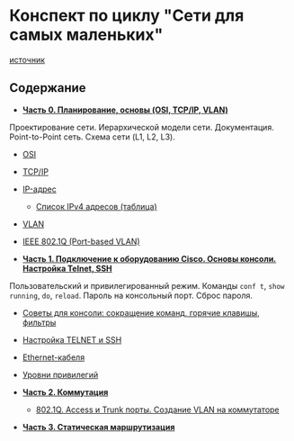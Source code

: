 # Конспект по циклу "Сети для самых маленьких"
[источник](http://linkmeup.ru/sdsm/)

## Содержание
* **[Часть 0. Планирование, основы (OSI, TCP/IP, VLAN)](0_ПланированиеИОсновы/0_ПланированиеИОсновы.md)**

Проектирование сети. Иерархической модели сети. Документация. Point-to-Point сеть. Схема сети (L1, L2, L3).
  * [OSI](0_ПланированиеИОсновы/OSI.md)
  * [TCP/IP](0_ПланированиеИОсновы/TCPIP.md)
  * [IP-адрес](0_ПланированиеИОсновы/IP_адрес.md)
    * [Список IPv4 адресов (таблица)](0_ПланированиеИОсновы/IPv4_адреса.md)
  * [VLAN](0_ПланированиеИОсновы/VLAN.md)
  * [IEEE 802.1Q (Port-based VLAN)](0_ПланированиеИОсновы/IEEE802.1Q.md)

* **[Часть 1. Подключение к оборудованию Cisco. Основы консоли. Настройка Telnet, SSH](1_ПодключениеКОборудованиюCisco/1_ПодключениеКОборудованиюCisco.md)**

Пользовательский и привилегированный режим. Команды `conf t`, `show running`, `do`, `reload`. Пароль на консольный порт. Сброс пароля.
  * [Советы для консоли: сокращение команд, горячие клавишы, фильтры](1_ПодключениеКОборудованиюCisco/ConsoleTips.md)
  * [Настройка TELNET и SSH](1_ПодключениеКОборудованиюCisco/TelnetAndSSH.md)
  * [Ethernet-кабеля](1_ПодключениеКОборудованиюCisco/EthernetCables.md)
  * [Уровни привилегий](1_ПодключениеКОборудованиюCisco/PrivilegeLevels.md)

* **[Часть 2. Коммутация](2_Коммутация/2_Коммутация.md)**
  * [802.1Q. Access и Trunk порты. Создание VLAN на коммутаторе](2_Коммутация/8021q.md)

* **[Часть 3. Статическая маршрутизация](3_СтатическаяМаршрутизация/3_СтатическаяМаршрутизация.md)**
